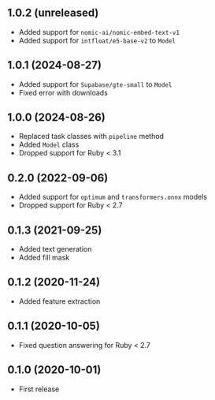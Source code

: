 ## 1.0.2 (unreleased)

- Added support for `nomic-ai/nomic-embed-text-v1`
- Added support for `intfloat/e5-base-v2` to `Model`

## 1.0.1 (2024-08-27)

- Added support for `Supabase/gte-small` to `Model`
- Fixed error with downloads

## 1.0.0 (2024-08-26)

- Replaced task classes with `pipeline` method
- Added `Model` class
- Dropped support for Ruby < 3.1

## 0.2.0 (2022-09-06)

- Added support for `optimum` and `transformers.onnx` models
- Dropped support for Ruby < 2.7

## 0.1.3 (2021-09-25)

- Added text generation
- Added fill mask

## 0.1.2 (2020-11-24)

- Added feature extraction

## 0.1.1 (2020-10-05)

- Fixed question answering for Ruby < 2.7

## 0.1.0 (2020-10-01)

- First release
